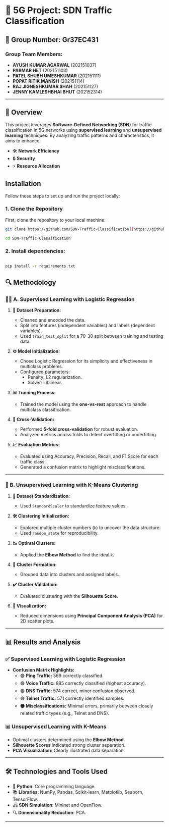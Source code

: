 # 🚀 5G Project: SDN Traffic Classification

## 🌟 Group Number: Gr37EC431

### Group Team Members:
- **AYUSH KUMAR AGARWAL** (202151037)  
- **PARMAR HET** (202151103)  
- **PATEL SHUBH UMESHKUMAR** (202151111)  
- **POPAT RITIK MANISH** (202151114)  
- **RAJ JIGNESHKUMAR SHAH** (202151127)  
- **JENNY KAMLESHBHAI BHUT** (202152314)  

---

## 📖 Overview
This project leverages **Software-Defined Networking (SDN)** for traffic classification in 5G networks using **supervised learning** and **unsupervised learning** techniques. By analyzing traffic patterns and characteristics, it aims to enhance:  
- 🛠 **Network Efficiency**  
- 🔒 **Security**  
- ⚡ **Resource Allocation**



## Installation

Follow these steps to set up and run the project locally:

### 1. Clone the Repository
First, clone the repository to your local machine:
```bash
git clone https://github.com/SDN-Traffic-Classification](https://github.com/IIITV-5G-and-Edge-Computing-Activity/SDN-Traffic-Classification.git

cd SDN-Traffic-Classification
```
### 2. Install dependencies:
```bash

pip install -r requirements.txt
```

## 🔍 Methodology

### **🧑‍🏫 A. Supervised Learning with Logistic Regression**
1. **🧹 Dataset Preparation:**
   - Cleaned and encoded the data.  
   - Split into features (independent variables) and labels (dependent variables).  
   - Used `train_test_split` for a 70-30 split between training and testing data.

2. **⚙️ Model Initialization:**
   - Chose Logistic Regression for its simplicity and effectiveness in multiclass problems.  
   - Configured parameters:
     - Penalty: L2 regularization.  
     - Solver: Liblinear.

3. **📊 Training Process:**
   - Trained the model using the **one-vs-rest** approach to handle multiclass classification.  

4. **🔄 Cross-Validation:**
   - Performed **5-fold cross-validation** for robust evaluation.  
   - Analyzed metrics across folds to detect overfitting or underfitting.  

5. **📈 Evaluation Metrics:**
   - Evaluated using Accuracy, Precision, Recall, and F1 Score for each traffic class.  
   - Generated a confusion matrix to highlight misclassifications.  

---

### **🤖 B. Unsupervised Learning with K-Means Clustering**
1. **📏 Dataset Standardization:**
   - Used `StandardScaler` to standardize feature values.  

2. **🛠 Clustering Initialization:**
   - Explored multiple cluster numbers (`k`) to uncover the data structure.  
   - Used `random_state` for reproducibility.  

3. **📉 Optimal Clusters:**
   - Applied the **Elbow Method** to find the ideal `k`.  

4. **🔗 Cluster Formation:**
   - Grouped data into clusters and assigned labels.  

5. **✔️ Cluster Validation:**
   - Evaluated clustering with the **Silhouette Score**.  

6. **🌈 Visualization:**
   - Reduced dimensions using **Principal Component Analysis (PCA)** for 2D scatter plots.  

---

## 📊 Results and Analysis

### **✅ Supervised Learning with Logistic Regression**
- **Confusion Matrix Highlights:**  
  - 🟢 **Ping Traffic:** 569 correctly classified.  
  - 🟢 **Voice Traffic:** 885 correctly classified (highest accuracy).  
  - 🟢 **DNS Traffic:** 574 correct, minor confusion observed.  
  - 🟢 **Telnet Traffic:** 571 correctly identified samples.  
  - **🟡 Misclassifications:** Minimal errors, primarily between closely related traffic types (e.g., Telnet and DNS).

### **📊 Unsupervised Learning with K-Means**
- Optimal clusters determined using the **Elbow Method**.  
- **Silhouette Scores** indicated strong cluster separation.  
- **PCA Visualization:** Clearly illustrated data separation.

---

## 🛠 Technologies and Tools Used
- 🐍 **Python**: Core programming language.  
- 📚 **Libraries**: NumPy, Pandas, Scikit-learn, Matplotlib, Seaborn, TensorFlow.  
- 🖧 **SDN Simulation**: Mininet and OpenFlow.  
- 🔍 **Dimensionality Reduction**: PCA.

---
